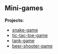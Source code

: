 ## Mini-games

**Projects:**

- [snake-game](https://evgeniy-web-dev.github.io/mini-game/snake-game/)
- [tic-tac-toe-game](https://evgeniy-web-dev.github.io/mini-game/tic-tac-toe-game/)
- [tank-game](https://https://evgeniy-web-dev.github.io/mini-game/tank-game/)
- [beer-shooter-game](https://evgeniy-web-dev.github.io/mini-game/beer-shooter-game/)
